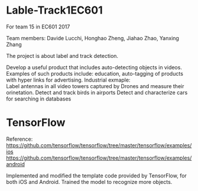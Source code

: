 # Lable-Track1EC601
For team 15  in EC601 2017

Team members: Davide Lucchi, Honghao Zheng, Jiahao Zhao, Yanxing Zhang

The project is about label and track detection.

Develop a useful product that includes auto-detecting objects in videos.  Examples of such products include:  education, auto-tagging of products with hyper links for advertising.
Industrial exmaple:  
Label antennas in all video towers captured by Drones and measure their orinetation.
Detect and track birds in airports
Detect and characterize cars for searching in databases

# TensorFlow
Reference: https://github.com/tensorflow/tensorflow/tree/master/tensorflow/examples/ios
           https://github.com/tensorflow/tensorflow/tree/master/tensorflow/examples/android

Implemented and modified the template code provided by TensorFlow, for both iOS and Android. Trained the model to recognize more objects.
